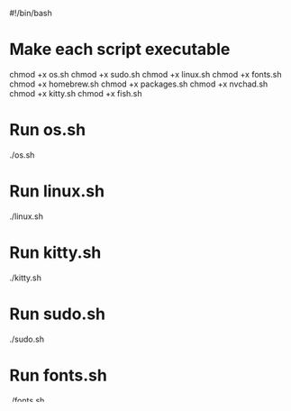 #!/bin/bash

# Make each script executable
chmod +x os.sh
chmod +x sudo.sh
chmod +x linux.sh
chmod +x fonts.sh
chmod +x homebrew.sh
chmod +x packages.sh
chmod +x nvchad.sh
chmod +x kitty.sh
chmod +x fish.sh

# Run os.sh
./os.sh

# Run linux.sh
./linux.sh

# Run kitty.sh
./kitty.sh

# Run sudo.sh
./sudo.sh

# Run fonts.sh
./fonts.sh

# Run homebrew.sh
./homebrew.sh

# Source .bashrc
source ~/.bashrc

# Run packages.sh
./packages.sh

# Run nvchad.sh
./nvchad.sh

# Run fish.sh
./fish.sh
